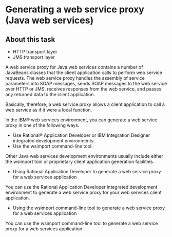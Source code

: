 <!-- image -->

# Generating a web service proxy (Java web services)

## About this task

- HTTP transport layer
- JMS transport layer

A web service proxy for Java web services contains a number
of JavaBeans classes that
the client application calls to perform web service requests. The web service proxy handles
the assembly of service parameters into SOAP messages, sends SOAP
messages to the web service over HTTP or JMS, receives responses from
the web service, and passes any returned data to the client application.

Basically,
therefore, a web service proxy allows a client application to call a web service as if
it were a local function.

In the IBM® web
services environment, you can generate a web service proxy in
one of the following ways.

- Use Rational® Application
Developer or IBM Integration
Designer integrated
development environments.
- Use the wsimport command-line tool.

Other Java web services
development environments usually include either the wsimport tool
or proprietary client application generation facilities.

- Using Rational Application Developer to generate a web service proxy for a web services application

You can use the Rational Application Developer integrated development environment to generate a web service proxy for your web services client application.
- Using the wsimport command-line tool to generate a web service proxy for a web services application

You can use the wsimport command-line tool to generate a web service proxy for a web services application.